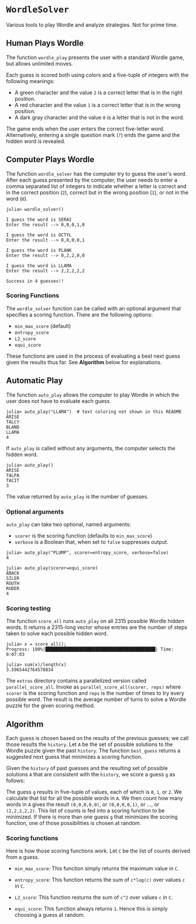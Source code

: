 # `WordleSolver`

Various tools to play Wordle and analyze strategies. Not for prime time.

## Human Plays Wordle

The function `wordle_play` presents the user with a standard Wordle game, 
but allows unlimited moves. 

Each guess is scored both using colors and a five-tuple of integers with the following
meanings:
* A green character and the value `2` is a correct letter that is in the right position.
* A red character and the value `1` is a correct letter that is in the wrong position.
* A dark gray character and the value `0` is a letter that is not in the word.

The game ends when the user enters the correct five-letter word. Alternatively,
entering a single question mark (`?`) ends the game and the hidden word is revealed.

## Computer Plays Wordle

The function `wordle_solver` has the computer try to guess the user's word. After each
guess presented by the computer, the user needs to enter a comma separated list of integers
to indicate whether a letter is correct and in the correct position (`2`), correct but
in the wrong position (`1`), or not in the word (`0`).

```
julia> wordle_solver()

I guess the word is SERAI
Enter the result --> 0,0,0,1,0

I guess the word is OCTYL
Enter the result --> 0,0,0,0,1

I guess the word is PLANK
Enter the result --> 0,2,2,0,0

I guess the word is LLAMA
Enter the result --> 2,2,2,2,2

Success in 4 guesses!!
```

### Scoring Functions

The `wordle_solver` function can be called with an optional argument that specifies a
scoring function. There are the following options:
* `min_max_score` (default)
* `entropy_score` 
* `L2_score`
* `equi_score`

These functions are used in the process of evaluating a best next guess given the 
results thus far. See **Algorithm** below for explanations.

## Automatic Play

The function `auto_play` allows the computer to play Wordle in which the user does not
have to evaluate each guess. 

```
julia> auto_play("LLAMA")  # text coloring not shown in this README
ARISE
TALCY
BLAND
LLAMA
4
```

If `auto_play` is called without any arguments, the computer selects the hidden word.
```
julia> auto_play()
ARISE
TALPA
TACIT
3
```

The value returned by `auto_play` is the number of guesses.

### Optional arguments

`auto_play` can take two optional, named arguments:

* `scorer` is the scoring function (defaults to `min_max_score`)
* `verbose` is a Boolean that, when set to `false` suppresses output.

```
julia> auto_play("PLUMP", scorer=entropy_score, verbose=false) 
4

julia> auto_play(scorer=equi_score)
ABACK
SILER
ROUTH
RUDER
4
```

### Scoring testing

The function `score_all` runs `auto_play` on all 2315 possible Wordle hidden words. 
It returns a 2315-long vector whose entries are the number of steps taken to solve each
possible hidden word.
```
julia> x = score_all();
Progress: 100%|██████████████████████████████████████████| Time: 0:07:03

julia> sum(x)/length(x)
3.5965442764578834
```

The `extras` directory contains a parallelized version called `parallel_score_all`.
Invoke as `parallel_score_all(scorer, reps)` where `scorer` is the scoring function
and `reps` is the number of times to try every possible word. The result is the
average number of turns to solve a Wordle puzzle for the given scoring method. 

## Algorithm

Each guess is chosen based on the results of the previous guesses; we call
those results the `history`. Let `A` be the set of possible solutions to the
Wordle puzzle given the past `history`. The function `best_guess` returns
a suggested next guess that minimizes a scoring function. 

Given the `history` of past guesses and the resulting set of possible 
solutions `A` that are consistent with the `history`, we score a guess `g`
as follows:

The guess `g` results in five-tuple of values, each of which is `0`, `1`, or `2`. 
We calculate that list for all the possible words in `A`. We then count
how many words in `A` gives the result `(0,0,0,0,0)`, or `(0,0,0,0,1)`, or 
..., or `(2,2,2,2,2)`. This list of counts is fed into a scoring function 
to be minimized. If there is more than one guess `g` that minimizes
the scoring function, one of those possibilities is chosen at random.

### Scoring functions
Here is how those scoring functions work. Let `C` be the list of
counts derived from a guess.

* `min_max_score`:
    This function simply returns the maximum value in `C`.

* `entropy_score`:
    This function returns the sum of `c*log(c)` over values `c` in `C`.

* `L2_score`: 
    This function resturns the sum of `c^2` over values `c` in `C`.

* `equi_score`:
    This function always returns `1`. Hence this is simply choosing a guess
    at random.